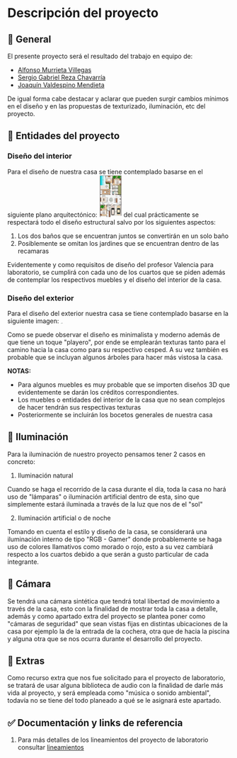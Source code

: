 # Descripción del proyecto 

## 🚀 General

El presente proyecto será el resultado del trabajo en equipo de: 

- [Alfonso Murrieta Villegas ](https://github.com/aMurryFly)
- [Sergio Gabriel Reza Chavarría](https://github.com/ResergeDX)
- [Joaquín Valdespino Mendieta]()

De igual forma cabe destacar y aclarar que pueden surgir cambios mínimos en el diseño y en las propuestas de texturizado, iluminación, etc del proyecto.

## 🚀 Entidades del proyecto


### Diseño del interior

Para el diseño de nuestra casa se tiene contemplado basarse en el siguiente plano arquitectónico:
<img src="https://github.com/aMurryFly/House_FinalProject/blob/main/aboutProject/planoGeneral.PNG" alt="img" style="zoom:10%;" />
del cual prácticamente se respectará todo el diseño estructural salvo por los siguientes aspectos:

1. Los dos baños que se encuentran juntos se convertirán en un solo baño
2. Posiblemente se omitan los jardines que se encuentran dentro de las recamaras

Evidentemente y como requisitos de diseño del profesor Valencia para laboratorio, se cumplirá con cada uno de los cuartos que se piden además de 
contemplar los respectivos muebles y el diseño del interior de la casa.

### Diseño del exterior 

Para el diseño del exterior nuestra casa se tiene contemplado basarse en la siguiente imagen:
<img src="" alt="img" style="zoom:10%;" />

Como se puede observar el diseño es minimalista y moderno además de que tiene un toque "playero", por ende se emplearán texturas tanto para el camino 
hacia la casa como para su respectivo cesped. A su vez también es probable que se incluyan algunos árboles para hacer más vistosa la casa.


**NOTAS:**
- Para algunos muebles es muy probable que se importen diseños 3D que evidentemente se darán los créditos correspondientes.
- Los muebles o entidades del interior de la casa que no sean complejos de hacer tendrán sus respectivas texturas 
- Posteriormente se incluirán los bocetos generales de nuestra casa

## 🚀 Iluminación 

Para la iluminación de nuestro proyecto pensamos tener 2 casos en concreto:

1. Iluminación natural

Cuando se haga el recorrido de la casa durante el día, toda la casa no hará uso de "lámparas" o iluminación artificial dentro de esta, sino que 
simplemente estará iluminada a través de la luz que nos de el "sol"

2. Iluminación artificial o de noche

Tomando en cuenta el estilo y diseño de la casa, se considerará una iluminación interno de tipo "RGB - Gamer" donde probablemente se haga uso de colores 
llamativos como morado o rojo, esto a su vez cambiará respecto a los cuartos debido a que serán a gusto particular de cada integrante.


## 🚀 Cámara 

Se tendrá una cámara sintética que tendrá total libertad de movimiento a través de la casa, esto con la finalidad de mostrar toda la casa a detalle, además y 
como apartado extra del proyecto se plantea poner como "cámaras de seguridad" que sean vistas fijas en distintas ubicaciones de la casa por ejemplo la de la 
entrada de la cochera, otra que de hacia la piscina y alguna otra que se nos ocurra durante el desarrollo del proyecto.


## 🚀 Extras 

Como recurso extra que nos fue solicitado para el proyecto de laboratorio, se tratará de usar alguna biblioteca de audio con la finalidad de darle más vida al 
proyecto, y será empleada como "música o sonido ambiental", todavía no se tiene del todo planeado a qué se le asignará este apartado.


## ✅ Documentación y links de referencia 

1. Para más detalles de los lineamientos del proyecto de laboratorio consultar [lineamientos](https://github.com/aMurryFly/House_FinalProject/blob/main/aboutProject/lineamientos_Profesor.pdf)

